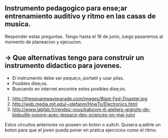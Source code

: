 ## Instrumento pedagogico para ense;ar entrenamiento auditivo y ritmo en las casas de musica.

Responder estas preguntas.
Tengo hasta el 16 de junio, luego pasaremos al momento de planeacion y ejecucion.

## -> Que alternativas tengo para construir un instrumento didactico para jovenes.

- El instrumento debe ser peque;o, portatil y usar pilas.
- Posibles dise;os.
- Buscando en internet encontre estos posibles dise;os.

1. http://thesquarewaveparade.com/images/Blast-Fed-Disaster.jpg
2. http://web.media.mit.edu/~stefanm/HowTo/Electronics.html
3. http://www.labfab.fr/rendez-vous/kaboom-6-ateliers-gratuits-de-bidouille-sonore-avec-lespace-des-sciences-en-mai-juin/

Estos circuitos anteriores no poseen un boton o suitch. Quisera a;adirle un boton para que el joven pueda poner en pratica ejercicios como el ritmo.





